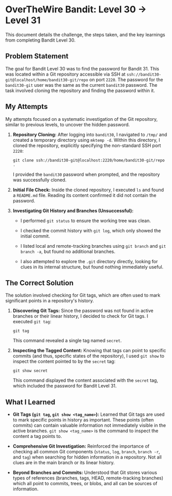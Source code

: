 # OverTheWire Bandit: Level 30 → Level 31

This document details the challenge, the steps taken, and the key learnings from completing Bandit Level 30.

## Problem Statement

The goal for Bandit Level 30 was to find the password for Bandit 31. This was located within a Git repository accessible via SSH at `ssh://bandit30-git@localhost/home/bandit30-git/repo` on port `2220`. The password for the `bandit30-git` user was the same as the current `bandit30` password. The task involved cloning the repository and finding the password within it.

## My Attempts

My attempts focused on a systematic investigation of the Git repository, similar to previous levels, to uncover the hidden password.

1.  **Repository Cloning:**
    After logging into `bandit30`, I navigated to `/tmp/` and created a temporary directory using `mktemp -d`. Within this directory, I cloned the repository, explicitly specifying the non-standard SSH port `2220`:

    ```
    git clone ssh://bandit30-git@localhost:2220/home/bandit30-git/repo .
    ```

    I provided the `bandit30` password when prompted, and the repository was successfully cloned.

2.  **Initial File Check:**
    Inside the cloned repository, I executed `ls` and found a `README.md` file. Reading its content confirmed it did not contain the password.

3.  **Investigating Git History and Branches (Unsuccessful):**

    - I performed `git status` to ensure the working tree was clean.

    - I checked the commit history with `git log`, which only showed the initial commit.

    - I listed local and remote-tracking branches using `git branch` and `git branch -a`, but found no additional branches.

    - I also attempted to explore the `.git` directory directly, looking for clues in its internal structure, but found nothing immediately useful.

## The Correct Solution

The solution involved checking for Git tags, which are often used to mark significant points in a repository's history.

1.  **Discovering Git Tags:**
    Since the password was not found in active branches or their linear history, I decided to check for Git tags. I executed `git tag`:

    ```
    git tag
    ```

    This command revealed a single tag named `secret`.

2.  **Inspecting the Tagged Content:**
    Knowing that tags can point to specific commits (and thus, specific states of the repository), I used `git show` to inspect the content pointed to by the `secret` tag:

    ```
    git show secret
    ```

    This command displayed the content associated with the `secret` tag, which included the password for Bandit Level 31.

## What I Learned

- **Git Tags (`git tag`, `git show <tag_name>`):** Learned that Git tags are used to mark specific points in history as important. These points (often commits) can contain valuable information not immediately visible in the active branches. `git show <tag_name>` is the command to inspect the content a tag points to.

- **Comprehensive Git Investigation:** Reinforced the importance of checking all common Git components (`status`, `log`, `branch`, `branch -r`, and `tag`) when searching for hidden information in a repository. Not all clues are in the main branch or its linear history.

- **Beyond Branches and Commits:** Understood that Git stores various types of references (branches, tags, HEAD, remote-tracking branches) which all point to commits, trees, or blobs, and all can be sources of information.
